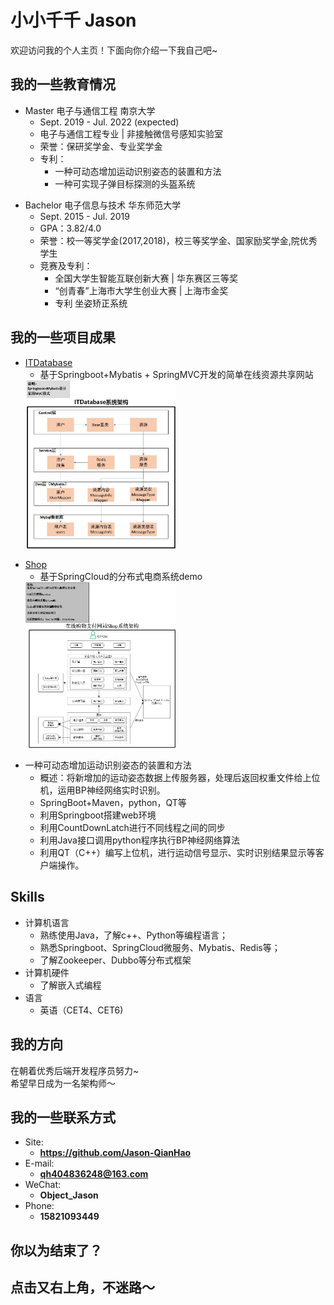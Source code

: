 # 小小千千 Jason

欢迎访问我的个人主页！下面向你介绍一下我自己吧~

<!-- slide -->

## 我的一些教育情况

<!-- slide vertical=true -->

- Master 电子与通信工程 南京大学
  - Sept. 2019 - Jul. 2022 (expected)
  - 电子与通信工程专业 | 非接触微信号感知实验室 
  - 荣誉：保研奖学金、专业奖学金
  - 专利：
    - 一种可动态增加运动识别姿态的装置和方法
    - 一种可实现子弹目标探测的头盔系统


<!-- slide vertical=true -->

- Bachelor 电子信息与技术 华东师范大学
  - Sept. 2015 - Jul. 2019
  - GPA：3.82/4.0
  - 荣誉：校一等奖学金(2017,2018)，校三等奖学金、国家励奖学金,院优秀学生
  - 竞赛及专利：
    - 全国大学生智能互联创新大赛 | 华东赛区三等奖
    - “创青春”上海市大学生创业大赛 | 上海市金奖
    - 专利 坐姿矫正系统

<!-- slide -->

## 我的一些项目成果

<!-- slide vertical=true -->

- [ITDatabase](https://github.com/Jason-QianHao/ITDatabase)
  - 基于Springboot+Mybatis + SpringMVC开发的简单在线资源共享网站
  <img style="width:50%;height:50%" src="/assets/image/ITDatabase.jpg"/>

<!-- slide vertical=true -->
- [Shop](https://github.com/Jason-QianHao/Shop)
  - 基于SpringCloud的分布式电商系统demo
  <img style="width:50%;height:50%" src="/assets/image/Shop.jpg"/>

<!-- slide vertical=true -->
- 一种可动态增加运动识别姿态的装置和方法
  -	概述：将新增加的运动姿态数据上传服务器，处理后返回权重文件给上位机，运用BP神经网络实时识别。
  -	SpringBoot+Maven，python，QT等
  -	利用Springboot搭建web环境
  -	利用CountDownLatch进行不同线程之间的同步
  -	利用Java接口调用python程序执行BP神经网络算法
  -	利用QT（C++）编写上位机，进行运动信号显示、实时识别结果显示等客户端操作。

<!-- slide -->

## Skills

<!-- slide vertical=true -->
- 计算机语言
  - 熟练使用Java，了解c++、Python等编程语言；
  - 熟悉Springboot、SpringCloud微服务、Mybatis、Redis等；
  - 了解Zookeeper、Dubbo等分布式框架
- 计算机硬件
  - 了解嵌入式编程
- 语言
  - 英语（CET4、CET6)   

<!-- slide -->

## 我的方向

在朝着优秀后端开发程序员努力~      
希望早日成为一名架构师～

<!-- slide -->

## 我的一些联系方式

- Site: 
  - **<https://github.com/Jason-QianHao>**
- E-mail:
  - **qh404836248@163.com**
- WeChat: 
  - **Object_Jason**
- Phone: 
  - **15821093449**

<!-- slide -->

## 你以为结束了？

<!-- slide -->

## 点击又右上角，不迷路～
